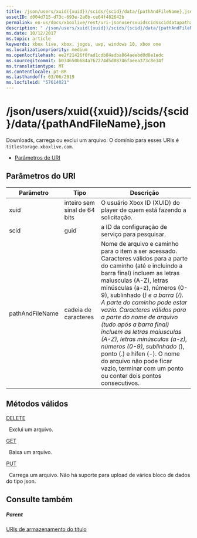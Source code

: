 ```yaml
---
title: /json/users/xuid({xuid})/scids/{scid}/data/{pathAndFileName},json
assetID: d004d715-d73c-693e-2a0b-ce64f482642b
permalink: en-us/docs/xboxlive/rest/uri-jsonusersxuidscidssciddatapathandfilenametype.html
description: " /json/users/xuid({xuid})/scids/{scid}/data/{pathAndFileName},json"
ms.date: 10/12/2017
ms.topic: article
keywords: xbox live, xbox, jogos, uwp, windows 10, xbox one
ms.localizationpriority: medium
ms.openlocfilehash: ee2f21426f0fad1cdb84adba864aeebd0d8e1edc
ms.sourcegitcommit: b034650b684a767274d5d88746faeea373c8e34f
ms.translationtype: MT
ms.contentlocale: pt-BR
ms.lasthandoff: 03/06/2019
ms.locfileid: "57614021"
---
```

# <a name="jsonusersxuidxuidscidssciddatapathandfilenamejson"></a>/json/users/xuid({xuid})/scids/{scid}/data/{pathAndFileName},json
Downloads, carrega ou exclui um arquivo. O domínio para esses URIs é `titlestorage.xboxlive.com`.
 
  * [Parâmetros de URI](#ID4EV)
 
<a id="ID4EV"></a>

 
## <a name="uri-parameters"></a>Parâmetros do URI
 
| Parâmetro| Tipo| Descrição| 
| --- | --- | --- | 
| xuid| inteiro sem sinal de 64 bits| O usuário Xbox ID (XUID) do player de quem está fazendo a solicitação.| 
| scid| guid| a ID da configuração de serviço para pesquisar.| 
| pathAndFileName| cadeia de caracteres| Nome de arquivo e caminho para o item a ser acessado. Caracteres válidos para a parte do caminho (até e incluindo a barra final) incluem as letras maiusculas (A-Z), letras minúsculas (a-z), números (0-9), sublinhado (_) e a barra (/). A parte do caminho pode estar vazia. Caracteres válidos para a parte do nome de arquivo (tudo após a barra final) incluem as letras maiusculas (A-Z), letras minúsculas (a-z), números (0-9), sublinhado (_), ponto (.) e hífen (-). O nome do arquivo não pode ficar vazio, terminar com um ponto ou conter dois pontos consecutivos.| 
  
<a id="ID4EFC"></a>

 
## <a name="valid-methods"></a>Métodos válidos

[DELETE](uri-jsonusersxuidscidssciddatapathandfilenametype-delete.md)

&nbsp;&nbsp;Exclui um arquivo. 

[GET](uri-jsonusersxuidscidssciddatapathandfilenametype-get.md)

&nbsp;&nbsp;Baixa um arquivo.

[PUT](uri-jsonusersxuidscidssciddatapathandfilenametype-put.md)

&nbsp;&nbsp;Carrega um arquivo. Não há suporte para upload de vários bloco de dados do tipo json. 
 
<a id="ID4EVC"></a>

 
## <a name="see-also"></a>Consulte também
 
<a id="ID4EXC"></a>

 
##### <a name="parent"></a>Parent 

[URIs de armazenamento do título](atoc-reference-storagev2.md)

   
